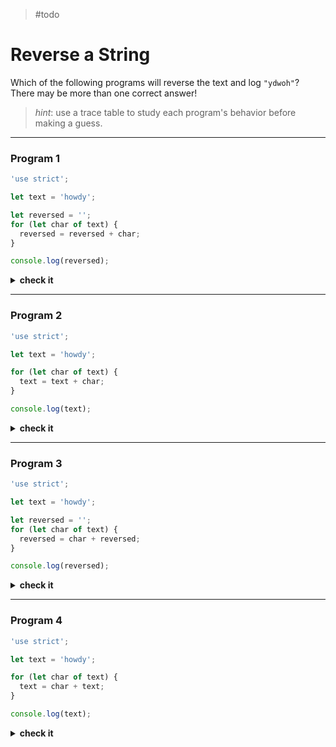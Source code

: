 > #todo

# Reverse a String

Which of the following programs will reverse the text and log `"ydwoh"`? There
may be more than one correct answer!

> _hint_: use a trace table to study each program's behavior before making a
> guess.

---

### Program 1

```js
'use strict';

let text = 'howdy';

let reversed = '';
for (let char of text) {
  reversed = reversed + char;
}

console.log(reversed);
```

<details>
<summary><strong>check it</strong></summary>
<br>

✖ Nope.

With each iteration of the loop the program will add the next letter from
`"howdy"` to the end of `reversed`. Because `reversed` starts out as an empty,
by the end of the program it will just be `"howdy"`.

The final log will be:

- `"howdy"`

</details>

---

### Program 2

```js
'use strict';

let text = 'howdy';

for (let char of text) {
  text = text + char;
}

console.log(text);
```

<details>
<summary><strong>check it</strong></summary>
<br>

✖ Nope.

With each iteration of the loop the program will add the next letter from
`"howdy"` to the end of `text`. Because `text` starts out as `"howdy"`, by the
end of the program it will be `"howdyhowdy"`.

The final log will be:

- `"howdyhowdy"`

</details>

---

### Program 3

```js
'use strict';

let text = 'howdy';

let reversed = '';
for (let char of text) {
  reversed = char + reversed;
}

console.log(reversed);
```

<details>
<summary><strong>check it</strong></summary>
<br>

✔ Correct!

With each iteration of the loop the program will add the next letter from
`"howdy"` to the _beginning_ of `reversed`. Because `reversed` starts out as an
empty string, by the end of the program it will be `"ydwoh"`.

The final log will be:

- `"ydwoh"`

</details>

---

### Program 4

```js
'use strict';

let text = 'howdy';

for (let char of text) {
  text = char + text;
}

console.log(text);
```

<details>
<summary><strong>check it</strong></summary>
<br>

✖ Nope.

With each iteration of the loop the program will add the next letter from
`"howdy"` to the _beginning_ of `text`. Because `text` starts out as `"howdy"`,
by the end of the program it will be `"ydwohhowdy"`.

The final log will be:

- `"ydwohhowdy"`

</details>
